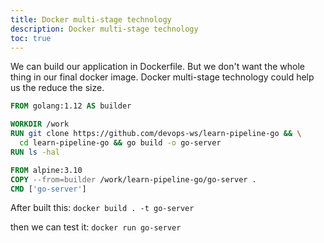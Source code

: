 ```yaml
---
title: Docker multi-stage technology
description: Docker multi-stage technology
toc: true
---
```


We can build our application in Dockerfile. But we don't want the whole thing in our final docker image. Docker multi-stage technology could help us the reduce the size.
```Dockerfile
FROM golang:1.12 AS builder

WORKDIR /work
RUN git clone https://github.com/devops-ws/learn-pipeline-go && \
  cd learn-pipeline-go && go build -o go-server
RUN ls -hal

FROM alpine:3.10
COPY --from=builder /work/learn-pipeline-go/go-server .
CMD ['go-server']
```

After built this: `docker build . -t go-server`

then we can test it: `docker run go-server`
